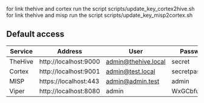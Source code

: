 
for link thehive and cortex run the script scripts/update_key_cortex2hive.sh
for link thehive and misp run the script scripts/update_key_misp2cortex.sh


## Default access


| Service | Address | User | Password |
| ------ | ------ | ------ | ------ |
| TheHive | http://localhost:9000 | admin@thehive.local | secret |
| Cortex | http://localhost:9001 |  admin@test.local | secretpassword  |
| MISP | https://localhost:443 | admin@admin.test | admin |
| Viper | http://localhost:8080 | admin | WxGCbfu8Ml |


